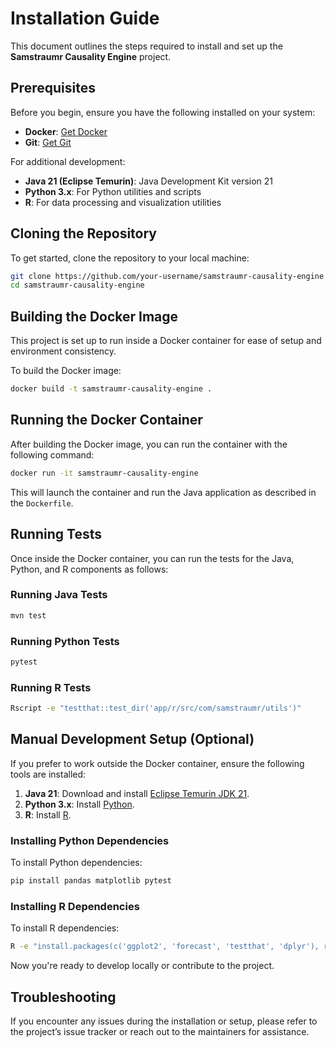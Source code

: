 
# Installation Guide

This document outlines the steps required to install and set up the **Samstraumr Causality Engine** project.

## Prerequisites

Before you begin, ensure you have the following installed on your system:

- **Docker**: [Get Docker](https://www.docker.com/products/docker-desktop)
- **Git**: [Get Git](https://git-scm.com/downloads)

For additional development:

- **Java 21 (Eclipse Temurin)**: Java Development Kit version 21
- **Python 3.x**: For Python utilities and scripts
- **R**: For data processing and visualization utilities

## Cloning the Repository

To get started, clone the repository to your local machine:

```bash
git clone https://github.com/your-username/samstraumr-causality-engine.git
cd samstraumr-causality-engine
```

## Building the Docker Image

This project is set up to run inside a Docker container for ease of setup and environment consistency.

To build the Docker image:

```bash
docker build -t samstraumr-causality-engine .
```

## Running the Docker Container

After building the Docker image, you can run the container with the following command:

```bash
docker run -it samstraumr-causality-engine
```

This will launch the container and run the Java application as described in the `Dockerfile`.

## Running Tests

Once inside the Docker container, you can run the tests for the Java, Python, and R components as follows:

### Running Java Tests

```bash
mvn test
```

### Running Python Tests

```bash
pytest
```

### Running R Tests

```bash
Rscript -e "testthat::test_dir('app/r/src/com/samstraumr/utils')"
```

## Manual Development Setup (Optional)

If you prefer to work outside the Docker container, ensure the following tools are installed:

1. **Java 21**: Download and install [Eclipse Temurin JDK 21](https://adoptium.net/).
2. **Python 3.x**: Install [Python](https://www.python.org/downloads/).
3. **R**: Install [R](https://cran.r-project.org/).

### Installing Python Dependencies

To install Python dependencies:

```bash
pip install pandas matplotlib pytest
```

### Installing R Dependencies

To install R dependencies:

```bash
R -e "install.packages(c('ggplot2', 'forecast', 'testthat', 'dplyr'), repos='http://cran.us.r-project.org')"
```

Now you're ready to develop locally or contribute to the project.

## Troubleshooting

If you encounter any issues during the installation or setup, please refer to the project’s issue tracker or reach out to the maintainers for assistance.

